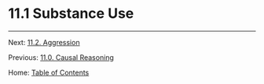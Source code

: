 # 11.1 Substance Use

--------

Next: [11.2. Aggression](11.2_aggression.md)

Previous: [11.0. Causal Reasoning](11.0_causal_reasoning.md)

Home: [Table of Contents](../README.md)
